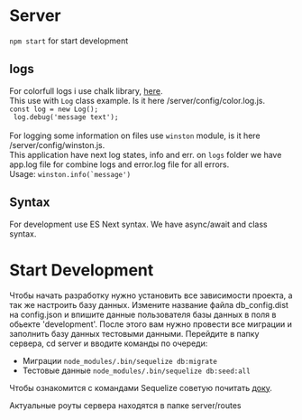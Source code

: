 # Server
 `npm start` for start development

 ## logs
For colorfull logs i use chalk library, [here](https://github.com/chalk/chalk).
<br>
This use with `Log` class example. Is it here /server/config/color.log.js.
<br>
<code>const log = new Log();<br> log.debug('message text');</code>
<br>
<br>
For logging some information on files use `winston` module, is it here /server/config/winston.js.<br>
This application have next log states, info and err. on `logs` folder we have app.log file for combine logs and error.log file for all errors. 
<br>
Usage: <code>winston.info(`message')</code><br>

 ## Syntax
 For development use ES Next syntax. We have async/await and class syntax.


# Start Development
Чтобы начать разработку нужно установить все зависимости проекта, а так же настроить базу данных.
Измените название файла db_config.dist  на config.json и впишите данные пользователя базы данных в поля в обьекте 'development'. После этого вам нужно провести все миграции и заполнить базу данных тестовыми данными. Перейдите в папку сервера, cd server и вводите команды по очереди: 

* Миграции `node_modules/.bin/sequelize db:migrate`
* Тестовые данные `node_modules/.bin/sequelize db:seed:all`

Чтобы ознакомится с командами Sequelize советую почитать [доку](http://docs.sequelizejs.com/manual/tutorial/migrations.html#installing-cli).

Актуальные роуты сервера находятся в папке server/routes